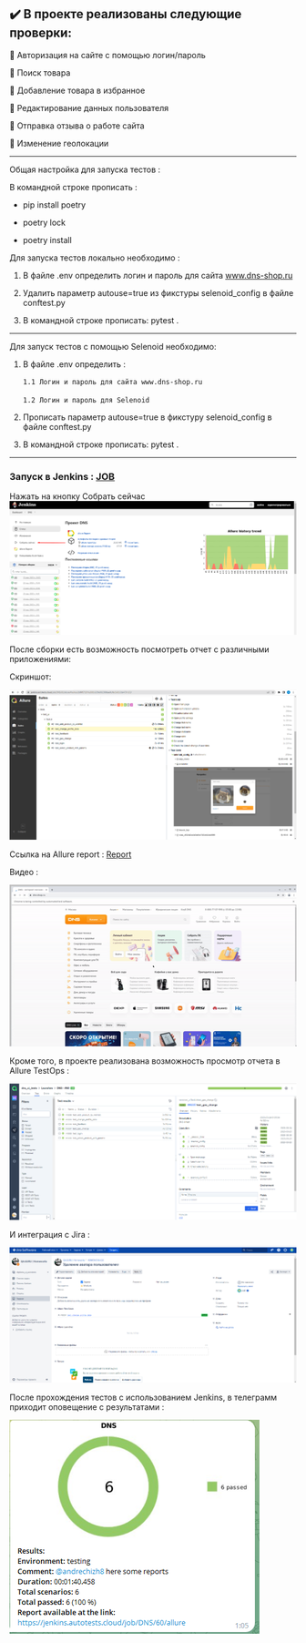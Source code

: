 ## :heavy_check_mark: В проекте реализованы следующие проверки:

:radio_button: Авторизация на сайте с помощью логин/пароль

:radio_button: Поиск товара

:radio_button: Добавление товара в избранное

:radio_button: Редактирование данных пользователя

:radio_button: Отправка отзыва о работе сайта

:radio_button: Изменение геолокации

---
Общая настройка для запуска тестов :

В командной строке прописать :
- pip install poetry

- poetry lock

- poetry install 

Для запуска тестов локально необходимо :

1. В файле .env определить логин и пароль для сайта www.dns-shop.ru
  
2. Удалить параметр autouse=true из фикстуры selenoid_config в файлe conftest.py

3. В командной строке прописать: pytest .

---

Для запуск тестов с помощью Selenoid необходимо:

1. В файле .env определить :
 
       1.1 Логин и пароль для сайта www.dns-shop.ru
  
       1.2 Логин и пароль для Selenoid
       
  
2. Прописать параметр autouse=true в фикстуру selenoid_config в файле conftest.py

3. В командной строке прописать: pytest .

---
 ### Запуск в Jenkins : [JOB](https://jenkins.autotests.cloud/job/DNS/)
 
 Нажать на кнопку Собрать сейчас
![Альтернативный текст](https://github.com/andrechizh8/ui_dns/blob/main/readme%20files/ui_jenkins.png)

После сборки есть возможность посмотреть отчет с различными приложениями: 

Скриншот:

![Альтернативный текст](https://github.com/andrechizh8/ui_dns/blob/main/readme%20files/dns2.png)

Cсылка на Allure report : [Report](https://jenkins.autotests.cloud/job/DNS/60/allure/)

Видео :

![Альтернативный текст](https://github.com/andrechizh8/ui_dns/blob/main/readme%20files/dns.gif)

Кроме того, в проекте реализована возможность просмотр отчета в  Allure TestOps : 

![Альтернативный текст](https://github.com/andrechizh8/ui_dns/blob/main/readme%20files/dns4.png)

И интеграция с Jira :

![Альтернативный текст](https://github.com/andrechizh8/ui_dns/blob/main/readme%20files/dns5.png)

После прохождения тестов с использованием Jenkins, в телеграмм приходит оповещение с результатами :

![Альтернативный текст](https://github.com/andrechizh8/ui_dns/blob/main/readme%20files/dns_telegram.png)
